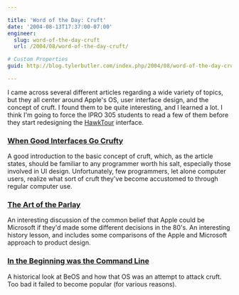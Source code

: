 ```yaml
---

title: 'Word of the Day: Cruft'
date: '2004-08-13T17:37:00-07:00'
engineer:
  slug: word-of-the-day-cruft
  url: /2004/08/word-of-the-day-cruft/

# Custom Properties
guid: http://blog.tylerbutler.com/index.php/2004/08/word-of-the-day-cruft/

---
```


I came across several different articles regarding a wide variety of topics,
but they all center around Apple's OS, user interface design, and the concept
of cruft. I found them to be quite interesting, and I learned a lot. I think
I'm going to force the IPRO 305 students to read a few of them before they
start redesigning the [HawkTour][1] interface.

  
### [When Good Interfaces Go Crufty][2]

A good introduction to the basic concept of cruft, which, as the article
states, should be familiar to any programmer worth his salt, especially those
involved in UI design. Unfortunately, few programmers, let alone computer
users, realize what sort of cruft they've become accustomed to through regular
computer use.


### [The Art of the Parlay][3]

An interesting discussion of the common belief that Apple could be Microsoft
if they'd made some different decisions in the 80's. An interesting history
lesson, and includes some comparisons of the Apple and Microsoft approach to
product design.


### [In the Beginning was the Command Line][4]

A historical look at BeOS and how that OS was an attempt to attack cruft. Too
bad it failed to become popular (for various reasons).


   [1]: http://www.hawktour.net
   [2]: http://64.233.179.104/search?q=cache:m1-41ZtamDcJ:mpt.phrasewise.com/stories/storyReader$374&hl=en&lr=&ie=UTF-8&strip=1
   [3]: http://daringfireball.net/2004/08/parlay
   [4]: http://joesacher.com/documents/commandline.php?Page=ETRE

